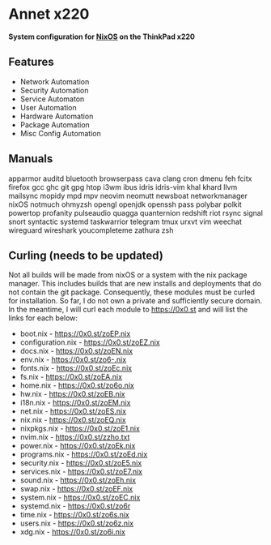 Annet x220
==========
**System configuration for [NixOS](https://nixos.org/) on the ThinkPad x220**

Features
--------
* Network Automation
* Security Automation
* Service Automaton
* User Automation
* Hardware Automation
* Package Automation
* Misc Config Automation

Manuals
-------
apparmor
auditd
bluetooth
browserpass
cava
clang
cron
dmenu
feh
fcitx
firefox
gcc
ghc
git
gpg
htop
i3wm
ibus
idris
idris-vim
khal
khard
llvm
mailsync
mopidy
mpd
mpv
neovim
neomutt
newsboat
networkmanager
nixOS
notmuch
ohmyzsh
opengl
openjdk
openssh
pass
polybar
polkit
powertop
profanity
pulseaudio
quagga
quanternion
redshift
riot
rsync
signal
snort
syntactic
systemd
taskwarrior
telegram
tmux
urxvt
vim
weechat
wireguard
wireshark
youcompleteme
zathura
zsh
  
Curling (needs to be updated)
-----------------------------
Not all builds will be made from nixOS or a system with the nix package manager. This includes builds that are new installs and deployments that do not contain the git package. Consequently, these modules must be curled for installation. So far, I do not own a private and sufficiently secure domain. In the meantime, I will curl each module to https://0x0.st and will list the links for each below:
* boot.nix - https://0x0.st/zoEP.nix
* configuration.nix - https://0x0.st/zoEZ.nix
* docs.nix - https://0x0.st/zoEN.nix
* env.nix - https://0x0.st/zo6-.nix
* fonts.nix - https://0x0.st/zoEc.nix
* fs.nix - https://0x0.st/zoEA.nix
* home.nix - https://0x0.st/zo6o.nix
* hw.nix - https://0x0.st/zoEB.nix
* i18n.nix - https://0x0.st/zoEM.nix
* net.nix - https://0x0.st/zoES.nix
* nix.nix - https://0x0.st/zoEQ.nix
* nixpkgs.nix - https://0x0.st/zoE1.nix
* nvim.nix - https://0x0.st/zzho.txt
* power.nix - https://0x0.st/zoEk.nix
* programs.nix - https://0x0.st/zoEd.nix
* security.nix - https://0x0.st/zoE5.nix
* services.nix - https://0x0.st/zoE7.nix
* sound.nix - https://0x0.st/zoEh.nix
* swap.nix - https://0x0.st/zoEF.nix
* system.nix - https://0x0.st/zoEC.nix
* systemd.nix - https://0x0.st/zo6r
* time.nix - https://0x0.st/zo6s.nix
* users.nix - https://0x0.st/zo6z.nix
* xdg.nix - https://0x0.st/zo6i.nix
